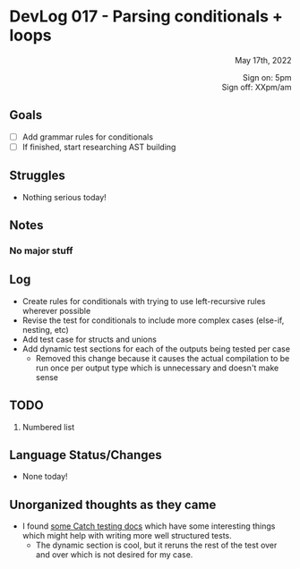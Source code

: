 # DevLog 017 - Parsing conditionals + loops
<div align="right">
May 17th, 2022

Sign on: 5pm\
Sign off: XXpm/am
</div>

## Goals
- [ ] Add grammar rules for conditionals
- [ ] If finished, start researching AST building

## Struggles
- Nothing serious today!

## Notes
### No major stuff

## Log
- Create rules for conditionals with trying to use left-recursive rules wherever possible
- Revise the test for conditionals to include more complex cases (else-if, nesting, etc)
- Add test case for structs and unions
- Add dynamic test sections for each of the outputs being tested per case
  - Removed this change because it causes the actual compilation to be run once per output type which is unnecessary and doesn't make sense

## TODO
1. Numbered list

## Language Status/Changes
- None today!

## Unorganized thoughts as they came
- I found [some Catch testing docs](https://github.com/catchorg/Catch2/blob/devel/docs/other-macros.md) which have some interesting things which might help with writing more well structured tests.
  - The dynamic section is cool, but it reruns the rest of the test over and over which is not desired for my case.